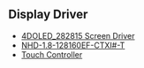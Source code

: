 ## Display Driver
- [4DOLED\_282815 Screen Driver](https://www.4dsystems.com.au/product/4DOLED_282815/)
- [NHD-1.8-128160EF-CTXI#-T](https://www.digikey.com/product-detail/en/newhaven-display-intl/NHD-1.8-128160EF-CTXI-T/NHD-1.8-128160EF-CTXI-T-ND/4429437)
- [Touch Controller](http://www.lysator.liu.se/~kjell-e/embedded/doc8091.pdf)

